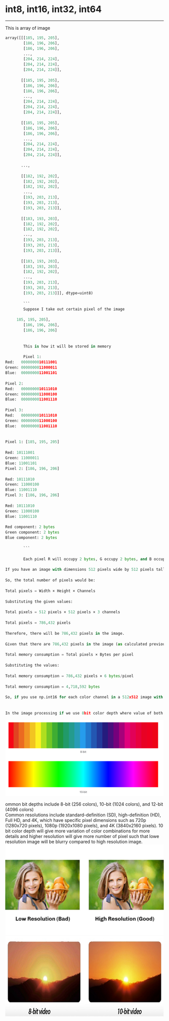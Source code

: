 # int8, int16, int32, int64
---

This is array of image 

```Python
array([[[185, 195, 205],
        [186, 196, 206],
        [186, 196, 206],
        ...,
        [204, 214, 224],
        [204, 214, 224],
        [204, 214, 224]],

       [[185, 195, 205],
        [186, 196, 206],
        [186, 196, 206],
        ...,
        [204, 214, 224],
        [204, 214, 224],
        [204, 214, 224]],

       [[185, 195, 205],
        [186, 196, 206],
        [186, 196, 206],
        ...,
        [204, 214, 224],
        [204, 214, 224],
        [204, 214, 224]],

       ...,

       [[182, 192, 202],
        [182, 192, 202],
        [182, 192, 202],
        ...,
        [193, 203, 213],
        [193, 203, 213],
        [193, 203, 213]],

       [[183, 193, 203],
        [182, 192, 202],
        [182, 192, 202],
        ...,
        [193, 203, 213],
        [193, 203, 213],
        [193, 203, 213]],

       [[183, 193, 203],
        [183, 193, 203],
        [182, 192, 202],
        ...,
        [193, 203, 213],
        [193, 203, 213],
        [193, 203, 213]]], dtype=uint8)

        ```
        Suppose I take out certain pixel of the image 

     185, 195, 205],
        [186, 196, 206],
        [186, 196, 206]


        This is how it will be stored in memory 

        Pixel 1:
Red:   0000000010111001
Green: 0000000011000011
Blue:  0000000011001101

Pixel 2:
Red:   0000000010111010
Green: 0000000011000100
Blue:  0000000011001110

Pixel 3:
Red:   0000000010111010
Green: 0000000011000100
Blue:  0000000011001110


Pixel 1: [185, 195, 205]

Red: 10111001
Green: 11000011
Blue: 11001101
Pixel 2: [186, 196, 206]

Red: 10111010
Green: 11000100
Blue: 11001110
Pixel 3: [186, 196, 206]

Red: 10111010
Green: 11000100
Blue: 11001110

Red component: 2 bytes
Green component: 2 bytes
Blue component: 2 bytes

        ```

        Each pixel R will occupy 2 bytes, G occupy 2 bytes, and B occupy 2 bytes total 6bytes by each pixel 

If you have an image with dimensions 512 pixels wide by 512 pixels tall and 3 color channels (RGB), the total number of pixels in the image can be calculated by multiplying the width, height, and number of channels together.

So, the total number of pixels would be:

Total pixels = Width × Height × Channels

Substituting the given values:

Total pixels = 512 pixels × 512 pixels × 3 channels

Total pixels = 786,432 pixels

Therefore, there will be 786,432 pixels in the image.

Given that there are 786,432 pixels in the image (as calculated previously), and each pixel occupies 6 bytes:

Total memory consumption = Total pixels × Bytes per pixel

Substituting the values:

Total memory consumption = 786,432 pixels × 6 bytes/pixel

Total memory consumption = 4,718,592 bytes

So, if you use np.int16 for each color channel in a 512x512 image with 3 channels, the total memory consumption will be approximately 4,718,592 bytes, which is equivalent to approximately 4.5 megabytes (since 1 megabyte is 1,048,576 bytes).


In the image processing if we use 8bit color depth where value of both grayscalea and colored image will be between 0 to 255, like HD (High Defination) or SD (Standard Defination) videos where details are not much. If we want more details of image or video it we should use 10-bits depth which will have 0 t0 1023 for both colored and grayscale image like image of 4K Ultra HD or High Dynamic Range (HDR) where video or image quality will be high. Suppoase if 8bit means color 0 will be represented as 00000000 and if we talk about 10 bit color depth we represent 1023 as 1111111111. 

```


![alt text](image-183.png)

ommon bit depths include 8-bit (256 colors), 10-bit (1024 colors), and 12-bit (4096 colors)                    
Common resolutions include standard-definition (SD), high-definition (HD), Full HD, and 4K, which have specific pixel dimensions such as 720p (1280x720 pixels), 1080p (1920x1080 pixels), and 4K (3840x2160 pixels). 10 bit color depth will give more variation of color combinations for more details and higher resolution will give more number of pixel such that lowe resolution image will be blurry compared to high resolution image. 
![alt text](image-184.png)
![alt text](image-185.png)